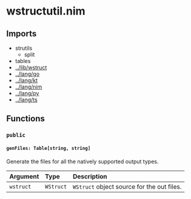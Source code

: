 # wstructutil.nim

## Imports

-   strutils
    -   split
-   tables
-   [../lib/wstruct](../lib/wstruct.md)
-   [../lang/go](../lang/go.md)
-   [../lang/kt](../lang/kt.md)
-   [../lang/nim](../lang/nim.md)
-   [../lang/py](../lang/py.md)
-   [../lang/ts](../lang/ts.md)

## Functions

### `public`

#### `genFiles: Table[string, string]`

Generate the files for all the natively supported output types.

| Argument  | Type      | Description                                |
| :-------- | :-------- | :----------------------------------------- |
| `wstruct` | `WStruct` | `WStruct` object source for the out files. |
